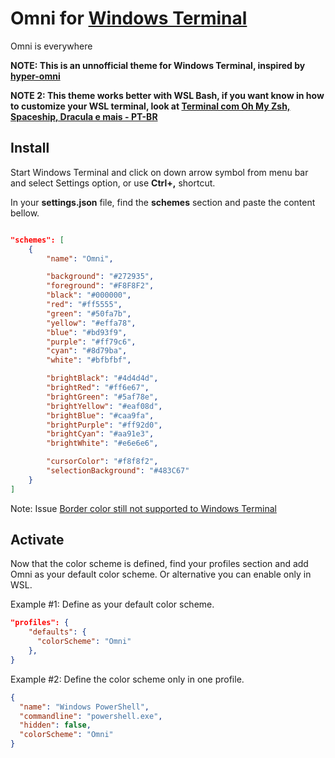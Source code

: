 # Omni for [Windows Terminal](https://github.com/microsoft/terminal)

Omni is everywhere

**NOTE: This is an unnofficial theme for Windows Terminal, inspired by [hyper-omni](https://github.com/getomni/hyper-omni)**

**NOTE 2: This theme works better with WSL Bash, if you want know in how to customize your WSL terminal, look at [Terminal com Oh My Zsh, Spaceship, Dracula e mais - PT-BR](https://blog.rocketseat.com.br/terminal-com-oh-my-zsh-spaceship-dracula-e-mais/)**

## Install

Start Windows Terminal and click on down arrow symbol from menu bar and select Settings option, or use **Ctrl+,** shortcut.

In your **settings.json** file, find the **schemes** section and paste the content bellow.

```json

"schemes": [
    {
        "name": "Omni",

        "background": "#272935",
        "foreground": "#F8F8F2",
        "black": "#000000",
        "red": "#ff5555",
        "green": "#50fa7b",
        "yellow": "#effa78",
        "blue": "#bd93f9",
        "purple": "#ff79c6",
        "cyan": "#8d79ba",
        "white": "#bfbfbf",

        "brightBlack": "#4d4d4d",
        "brightRed": "#ff6e67",
        "brightGreen": "#5af78e",
        "brightYellow": "#eaf08d",
        "brightBlue": "#caa9fa",
        "brightPurple": "#ff92d0",
        "brightCyan": "#aa91e3",
        "brightWhite": "#e6e6e6",

        "cursorColor": "#f8f8f2",
        "selectionBackground": "#483C67"
    }
]

```

Note: Issue [Border color still not supported to Windows Terminal](https://github.com/microsoft/terminal/issues/3746)

## Activate

Now that the color scheme is defined, find your profiles section and add Omni as your default color scheme. Or alternative you can enable only in WSL.

Example #1: Define as your default color scheme.

```json
"profiles": {
    "defaults": {
      "colorScheme": "Omni"
    },
}
```

Example #2: Define the color scheme only in one profile.

```json
{
  "name": "Windows PowerShell",
  "commandline": "powershell.exe",
  "hidden": false,
  "colorScheme": "Omni"
}
```
